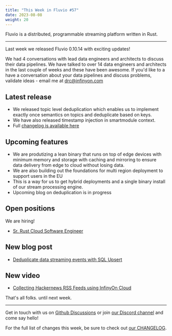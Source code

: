 ```yaml
---
title: "This Week in Fluvio #57"
date: 2023-08-08
weight: 20
---
```

Fluvio is a distributed, programmable streaming platform written in Rust.

---
Last week we released Fluvio 0.10.14 with exciting updates!

We had 4 conversations with lead data engineers and architects to discuss their data pipelines. We have talked to over 14 data engineers and architects in the last couple of weeks and these have been awesome. If you'd like to a have a conversation about your data pipelines and discuss problems, validate ideas - email me at drc@infinyon.com

## Latest release
* We released topic level deduplication which enables us to implement exactly once semantics on topics and deduplicate based on keys.
* We have also released timestamp injection in smartmodule context.
* Full [changelog is available here](https://github.com/infinyon/fluvio/blob/v0.10.14/CHANGELOG.md)

## Upcoming features
* We are produtizing a lean binary that runs on top of edge devices with minimum memory and storage with caching and mirroring to ensure data delivery from edge to cloud without losing data.
* We are also building out the foundations for multi region deployment to support users in the EU
* This is a way for us to get hybrid deployments and a single binary install of our stream processing engine.
* Upcoming blog on deduplication is in progress

## Open positions
We are hiring!
* [Sr. Rust Cloud Software Engineer](https://infinyon.com/careers/cloud-engineer-senior-level/)

## New blog post
* [Deduplicate data streaming events with SQL Upsert]('/docs/connectors/catalog/outbound/sql#upsert-usage-example')

## New video
* [Collecting Hackernews RSS Feeds using InfinyOn Cloud]('https://www.youtube.com/@InfinyOn')

That's all folks. until next week.

---

Get in touch with us on [Github Discussions] or join [our Discord channel] and come say hello!

For the full list of changes this week, be sure to check out [our CHANGELOG].

[Fluvio open source]: https://github.com/infinyon/fluvio
[our CHANGELOG]: https://github.com/infinyon/fluvio/blob/master/CHANGELOG.md
[our Discord channel]: https://discordapp.com/invite/bBG2dTz
[Github Discussions]: https://github.com/infinyon/fluvio/discussions
